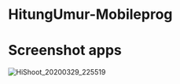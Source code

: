 # HitungUmur-Mobileprog
# Screenshot apps 

![HiShoot_20200329_225519](https://user-images.githubusercontent.com/48321937/77853859-b7fbd800-7210-11ea-9cb4-043d9a01f6f8.png)
